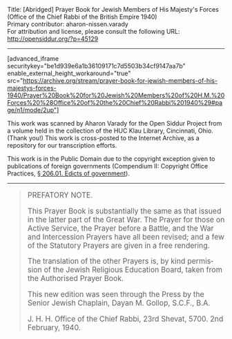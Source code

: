 <html>
<head></head>
<body>
Title: [Abridged] Prayer Book for Jewish Members of His Majesty's Forces (Office of the Chief Rabbi of the British Empire 1940)<br />
Primary contributor: aharon-nissen.varady<br />
For attribution and license, please consult the following URL: <a href="http://opensiddur.org/?p=45129">http://opensiddur.org/?p=45129</a>
<p />
<hr />

[advanced_iframe securitykey="be1d939e6a1b36109171c7d5503b34cf9147aa7b" enable_external_height_workaround="true" src="https://archive.org/stream/prayer-book-for-jewish-members-of-his-majestys-forces-1940/Prayer%20Book%20for%20Jewish%20Members%20of%20H.M.%20Forces%20%28Office%20of%20the%20Chief%20Rabbi%201940%29#page/n1/mode/2up"]

This work was scanned by Aharon Varady for the Open Siddur Project from a volume held in the collection of the HUC Klau Library, Cincinnati, Ohio. (Thank you!) This work is cross-posted to the Internet Archive, as a repository for our transcription efforts.

This work is in the Public Domain due to the copyright exception given to publications of foreign governments (Compendium II: Copyright Office Practices, <a href='https://web.archive.org/web/20110211214553/http://ipmall.info/hosted_resources/CopyrightCompendium/chapter_0200.asp'>§ 206.01. Edicts of government</a>).

<hr>

<div class="english" lang="en" style="font-size: 1.2em;">
<blockquote>PREFATORY NOTE.

This Prayer Book is substantially the same as that issued in the latter part of the Great War. The Prayer for those on Active Service, the Prayer before a Battle, and the War and Intercession Prayers have all been revised; and a few of the Statutory Prayers are given in a free rendering.

The translation of the other Prayers is, by kind permission of the Jewish Religious Education Board, taken from the Authorised Prayer Book.

This new edition was seen through the Press by the Senior Jewish Chaplain, Dayan M. Gollop, S.C.F., B.A.

J. H. H.
Office of the Chief Rabbi,
23rd Shevat, 5700.
2nd February, 1940.
</blockquote>
</div>

&nbsp;
</body>
</html>